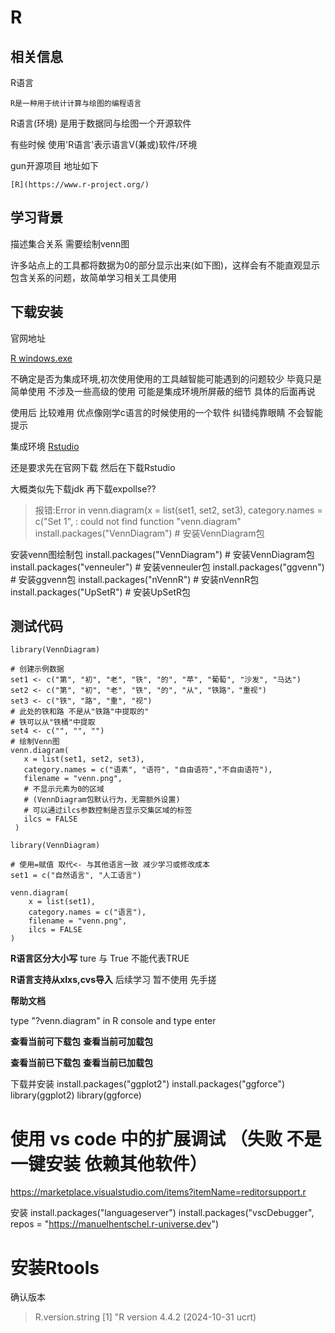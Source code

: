 # R
## 相关信息
R语言

    R是一种用于统计计算与绘图的编程语言

R语言(环境)
    是用于数据同与绘图一个开源软件

有些时候 使用'R语言'表示语言V(兼或)软件/环境


gun开源项目 地址如下

    [R](https://www.r-project.org/)

## 学习背景
描述集合关系 需要绘制venn图

许多站点上的工具都将数据为0的部分显示出来(如下图)，这样会有不能直观显示包含关系的问题，故简单学习相关工具使用

## 下载安装
官网地址

[R windows.exe](https://cloud.r-project.org/bin/windows/base/R-4.4.2-win.exe)

不确定是否为集成环境,初次使用使用的工具越智能可能遇到的问题较少 毕竟只是简单使用 不涉及一些高级的使用 可能是集成环境所屏蔽的细节 具体的后面再说 

使用后 比较难用 优点像刚学c语言的时候使用的一个软件 纠错纯靠眼睛
不会智能提示

集成环境
[Rstudio](https://download1.rstudio.org/electron/windows/RStudio-2024.12.0-467.exe)

还是要求先在官网下载 然后在下载Rstudio

大概类似先下载jdk 再下载expollse??

>报错:Error in venn.diagram(x = list(set1, set2, set3), category.names = c("Set 1",  : could not find function "venn.diagram"
> install.packages("VennDiagram")  # 安装VennDiagram包

安装venn图绘制包
install.packages("VennDiagram")  # 安装VennDiagram包
install.packages("venneuler")  # 安装venneuler包
install.packages("ggvenn")  # 安装ggvenn包
install.packages("nVennR")  # 安装nVennR包
install.packages("UpSetR")  # 安装UpSetR包

## 测试代码
```
library(VennDiagram)

# 创建示例数据
set1 <- c("第", "初", "老", "铁", "的", "苹", "葡萄", "沙发", "马达")
set2 <- c("第", "初", "老", "铁", "的", "从", "铁路"，"重视")
set3 <- c("铁", "路", "重", "视") 
# 此处的铁和路 不是从"铁路"中提取的"
# 铁可以从"铁桶"中提取 
set4 <- c("", "", "")
# 绘制Venn图
venn.diagram(
   x = list(set1, set2, set3),
   category.names = c("语素", "语符", "自由语符","不自由语符"),
   filename = "venn.png",
   # 不显示元素为0的区域
   # (VennDiagram包默认行为，无需额外设置)
   # 可以通过ilcs参数控制是否显示交集区域的标签
   ilcs = FALSE
 )
```

```
library(VennDiagram)

# 使用=赋值 取代<- 与其他语言一致 减少学习或修改成本
set1 = c("自然语言", "人工语言")

venn.diagram(
    x = list(set1),
    category.names = c("语言"),
    filename = "venn.png",
    ilcs = FALSE
)
```

**R语言区分大小写**
ture 与 True 不能代表TRUE

**R语言支持从xlxs,cvs导入**
后续学习 暂不使用 先手搓

**帮助文档**

type "?venn.diagram" in R console and type enter

**查看当前可下载包**
**查看当前可加载包**

**查看当前已下载包**
**查看当前已加载包**

下载并安装
install.packages("ggplot2")
install.packages("ggforce")
library(ggplot2)
library(ggforce)


# 使用 vs code 中的扩展调试 （失败 不是一键安装 依赖其他软件）
https://marketplace.visualstudio.com/items?itemName=reditorsupport.r

安装
install.packages("languageserver")
install.packages("vscDebugger", repos = "https://manuelhentschel.r-universe.dev")

# 安装Rtools
确认版本
> R.version.string
[1] "R version 4.4.2 (2024-10-31 ucrt)
